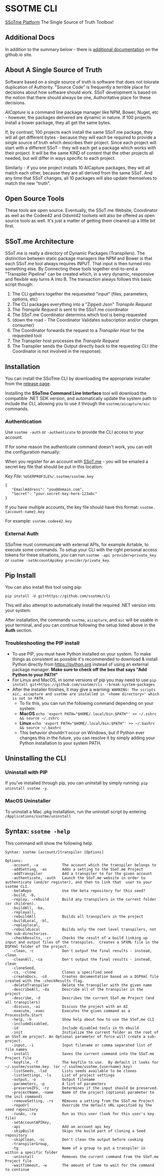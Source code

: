 # SSOTME CLI

[SSoTme Platform](http://ssot.me)
The Single Source of Truth Toolbox!

## Additional Docs
In addition to the summary below - there is [additional documentation](https://aicapture.github.io/AICapture-Open-Source-Tools/) on
the github.io site.

## About A Single Source of Truth
Software based on a single source of truth is software that does not tolorate duplication of 
Authority.  "Source Code" is frequently a terrible place for decisions about how software
should work.  SSoT development is based on the notion that there should always be one,
Authoritative place for these decisions.  

*AICapture* is a command line package manager like NPM, Bower, Nuget, etc - however, the packages
delivered are dynamic in nature.  If 100 projects install a bower package, they all get the
same bytes.

If, by contrast, 100 projects each install the same SSoT.me package, they will all get
different bytes - because they will each be required to provide a single source of truth
which describes their project.  Since each project will start with a different SSoT - 
they will each get a package which works with their project.  It will be the same KIND of 
content that the other projects all needed, but will differ in ways specific to each project.

Similarly - if you one project installs 10 AICapture packages, they will all match each other,
because they are all derived from the same SSoT.  And any time that SSoT changes, all 10
packages will also update themselves to match the new "truth".

## Open Source Tools
These tools are open source.  Eventually, the SSoT.me Website, Coordinator as well as the Codee42 
and Odxml42 toolsets will also be offered as open source tools as well.  It's just a matter of 
getting them cleaned up a little bit first.

## SSoT.me Architecture
SSoT.me is really a directory of Dynamic Packages (Transpilers).  The distinction between
static package managers like NPM and Bower is that each SSoT.me tool always requires INPUT.
That input is then turned into something else.  By Connecting these tools together end-to-end
a "Transpiler Pipeline" can be created which, in a very dynamic, responsive and flexible way
turns A into B.  The transaction always follows this basic script though:

1. The CLI gathers together the requeseted "input" (files, parameters, options, etc)
2. The CLI packages everything into a "Zipped Json" *Transpile Request*
3. The *Transpile Request* is sent to the SSoT.me coordinator
4. The SSoT.me Coordinator determins which tool is being requested
5. (down the road - The Coordinator Validates subscription and/or charges consumer)
6. The Coordinator forwards the request to a *Transpiler Host* for the requested tool
7. The Transpiler host processes the *Transpile Request*
8. The Transpiler sends the Output directly back to the requesting CLI (the Coordinator is not 
        involved in the response).


## Installation

You can install the SSoTme CLI by downloading the appropriate installer from the [release page](https://github.com/ssotme/cli/releases/latest).

Installing the **SSoTme Command Line Interface** tool will download the compatible .NET SDK version, and automatically
update the system path to include the CLI, allowing you to use it through the `ssotme/aicapture/aic` commands.

### Authentication

Use `ssotme -auth` or `-authenticate` to provide the CLI access to your account. 

If for some reason the authenticate command doesn't work, you can edit the configuration manually:

When you register for an account with [SSoT.me](https://aicapture.io) - you will be emailed a secret key file 
that should be put in this location:

*Key File:* `%USERPROFILE%/.ssotme/ssotme.key`
```
{
   "EmailAddress": "you@domain.com",
   "Secret": "your-secret-key-here-123abc"
}
```

If you have multiple accounts, the key file should have this format: `ssotme.{account-name}.key`

For example: `ssotme.codee42.key`

### External Auth

SSoTme must communicate with external APIs, for example Airtable, to execute some commands. To setup your CLI 
with the right personal access tokens for these situations, you can run `ssotme -api provider=private_key` or 
`ssotme -setAccountApiKey provider/private_key`.

## Pip Install

You can also install this tool using pip: 

`pip install -U git+https://github.com/ssotme/cli`

This will also attempt to automatically install the required .NET version into your system.

After installation, the commands `ssotme`, `aicapture`, and `aic` will be usable in your terminal, and you can continue
following the setup listed above in the **Auth** section.

### Troubleshooting the PIP install

- To use PIP, you must have Python installed on your system. To make things as consistent as possible it's recommended to download & install Python directly from https://python.org instead of using an external package manager. **Make sure to check off the box that says "Add Python to your PATH"**
- For Linux and MacOS, in some versions of pip you may need to use `pip install git+https://github.com/ssotme/cli --break-system-packages`
- After the installer finishes, it may give a warning: 
        ```WARNING: The scripts aic, aicapture and ssotme are installed in '<home directory>' which is not on PATH.```
  - To fix this, you can run the following command depending on your system:
  - **MacOS** `echo 'export PATH="$HOME/.local/bin:$PATH"' >> ~/.zshrc && source ~/.zshrc`
  - **Linux** `echo 'export PATH="$HOME/.local/bin:$PATH"' >> ~/.bashrc && source ~/.bashrc`
  - This behavior shouldn't occur on Windows, but if Python ever changes this in the future, you can resolve it by simply adding your Python installation to your system PATH.

## Uninstalling the CLI

### Uninstall with PIP

If you've installed through pip, you can uninstall by simply running: `pip uninstall ssotme -y`.

### MacOS Uninstaller

To uninstall a Mac .pkg installation, run the uninstall script by entering `/Applications/ssotme/uninstall`

## Syntax: `ssotme -help`
This command will show the following help.

```
Syntax: ssotme [account/]transpiler [Options]

Options:                                                                                                                                                                      
   -account, -a           The account which the transpiler belongs to                                                                                                         
   -addSetting, -as       Adds a setting to the SSoT.me Project                                                                                                               
   -addTranspiler         Add a transpiler to for the given account                                                                                                           
   -authenticate, -auth   Launch the SSoT.me website in order to authenticate (and/or register), and then to link that  user to your ssotme CLI.                              
   -betaRepo              Use the beta repository for this seed?                                                                                                              
   -build, -b,                                                                                                                                                                
   -replay, -rebuild      Build any transpilers in the current folder (or children).                                                                                          
   -buildAll, -ba,                                                                                                                                                            
   -replayall,                                                                                                                                                                
   -rebuildAll            Builds all transpilers in the project                                                                                                               
   -buildLocal, -bl,                                                                                                                                                          
   -replaylocal,                                                                                                                                                              
   -rebuildLocal          Builds only the root level transpilers, not the sub-directories.                                                                                    
   -checkResults, -cr     Checks the result of a build linking up input and output files of the transpiles.  Creates a SPXML file in the DSPXml folder of the project.        
   -clean, -c             Don't output the final results - instead, clean                                                                                                     
   -cleanAll, -ca         Don't output the final results - instead, clean                                                                                                     
   -cloneSeed,                                                                                                                                                                
   -cs, -clone            Clones a specified seed                                                                                                                             
   -createDocs, -cd       Creates documentation based on a DSPXml file created with the -checkResults flag.                                                                   
   -deleteTranspiler      Delete the transpiler with the given name                                                                                                           
   -describeAll, -da      Describe all of the transpiler in the project                                                                                                        
   -describe, -d          Describes the current SSoT.me Project (and all transpilers)                                                                                         
   -discuss, -ai          Discuss the project with an AI                                                                                                                      
   -execute, -exec        Executes the given command as a ProcessInfo.Start                                                                                                   
   -help, -h              Show help about how to use the SSoT.me CLI                                                                                                          
   -includeDisabled,                                                                                                                                                          
   -id                    Include disabled tools in th ebuild                                                                                                                 
   -init                  Initialize the current folder as the root of an SSoT.me project. An Optional parameter of force will create a sub-project.                          
   -input, -i             Input filename or comma separated list of file names                                                                                                
   -install               Saves the current command into the SSoT.me Project file                                                                                             
   -keyFile, -f           The keyfile to use.  By default it looks for ~/.ssotme/ssotme.key. (or ~/.ssotme/ssotme.{username}.key)                                             
   -listSeeds, -lsd       Lists seeds available to be clones                                                                                                                  
   -listSettings, -ls     List of project settings                                                                                                                            
   -output, -o            Output filename                                                                                                                                     
   -parameters, -p        A list of parameters                                                                                                                                
   -preserveZFS, -rz      Determines if the input should be preserved.                                                                                                        
   -projectName, -name    Name of the project (optional parameter to the init command)                                                                                        
   -removeSetting, -rs    REmoves a setting from the SSoT.me Project                                                                                                          
   -repoUrl               Override the default URL specified by the seed repository                                                                                           
   -runAs, -ra            Run as this user (look for this user's key file)                                                                                                    
   -setAccountAPIKey,                                                                                                                                                         
   -api                   Add an account api key                                                                                                                              
   -skipBuild             Skips the build part of cloning a Seed repository                                                                                                   
   -skipClean, -sc        Don't clean the output before cooking                                                                                                               
   -transpilerGroup,                                                                                                                                                          
   -tg                    Name of a group to put a transpiler in within a specific folder                                                                                     
   -uninstall             Removes the current command from the SSoT.me Project file                                                                                           
   -waitTimeout, -w       The amount of time to wait for the command to continue 
```

